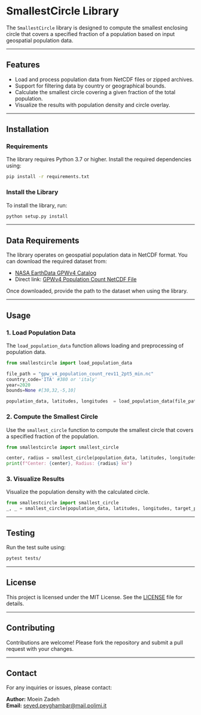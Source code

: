 # SmallestCircle Library

The `SmallestCircle` library is designed to compute the smallest enclosing circle that covers a specified fraction of a population based on input geospatial population data.

---

## Features

- Load and process population data from NetCDF files or zipped archives.
- Support for filtering data by country or geographical bounds.
- Calculate the smallest circle covering a given fraction of the total population.
- Visualize the results with population density and circle overlay.

---

## Installation

### Requirements

The library requires Python 3.7 or higher. Install the required dependencies using:

```bash
pip install -r requirements.txt
```

### Install the Library

To install the library, run:

```bash
python setup.py install
```

---

## Data Requirements

The library operates on geospatial population data in NetCDF format. You can download the required dataset from:

- [NASA EarthData GPWv4 Catalog](https://earthdata.nasa.gov/data/catalog/sedac-ciesin-sedac-gpwv4-popcount-r11-4.11)
- Direct link: [GPWv4 Population Count NetCDF File](https://sedac.ciesin.columbia.edu/downloads/data/gpw-v4/gpw-v4-population-count-rev11/gpw-v4-population-count-rev11_totpop_2pt5_min_nc.zip)

Once downloaded, provide the path to the dataset when using the library.

---

## Usage

### 1. Load Population Data

The `load_population_data` function allows loading and preprocessing of population data.

```python
from smallestcircle import load_population_data

file_path = "gpw_v4_population_count_rev11_2pt5_min.nc"
country_code='ITA' #380 or 'italy'
year=2020
bounds=None #[30,32,-5,10]

population_data, latitudes, longitudes  = load_population_data(file_path, year=year, country_code=country_code,bounds=bounds)
```

### 2. Compute the Smallest Circle

Use the `smallest_circle` function to compute the smallest circle that covers a specified fraction of the population.

```python
from smallestcircle import smallest_circle

center, radius = smallest_circle(population_data, latitudes, longitudes, target_population_ratio=0.5, details=False, Plot=False)
print(f"Center: {center}, Radius: {radius} km")
```

### 3. Visualize Results

Visualize the population density with the calculated circle.

```python
from smallestcircle import smallest_circle
_, _ = smallest_circle(population_data, latitudes, longitudes, target_population_ratio=0.5, details=True, Plot=True)
```

---

## Testing

Run the test suite using:

```bash
pytest tests/
```

---

## License

This project is licensed under the MIT License. See the [LICENSE](LICENSE) file for details.

---

## Contributing

Contributions are welcome! Please fork the repository and submit a pull request with your changes.

---

## Contact

For any inquiries or issues, please contact:

**Author:** Moein Zadeh  
**Email:** seyed.peyghambar@mail.polimi.it

